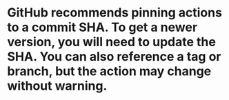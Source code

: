 # GitHub recommends pinning actions to a commit SHA. To get a newer version, you will need to update the SHA. You can also reference a tag or branch, but the action may change without warning.
